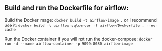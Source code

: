 ## Build and run the Dockerfile for airflow:

Build the Docker image:
    `docker build -t airflow-image .`
or I recommend use it:
    `docker build -t airflow-sqlserver -f airflow/Dockerfile . --no-cache`

Run the Docker container if you will not run the docker-compose:
    `docker run -d --name airflow-container -p 9099:8080 airflow-image`
